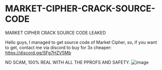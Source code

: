 # MARKET-CIPHER-CRACK-SOURCE-CODE
MARKET CIPHER CRACK SOURCE CODE LEAKED

Hello guys, I managed to get source code of Market Cipher, so, if you want to get, contact me via discord to buy for 3x cheaper: https://discord.gg/SFg7HZV5Mb 

NO SCAM, 100% REAL WITH ALL THE PPROFS AND SAFETY.
![image](https://user-images.githubusercontent.com/119939715/205903705-5a92f23c-381f-4e19-b064-5cd0de9d2f60.png)
